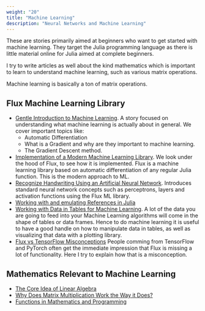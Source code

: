 ```yaml
---
weight: "20"
title: "Machine Learning"
description: "Neural Networks and Machine Learning"
---
```


These are stories primarily aimed at beginners who want to get started with machine learning. They target the Julia programming language as there is little material online for Julia aimed at complete beginners.

I try to write articles as well about the kind mathematics which is important to learn to understand machine learning, such as various matrix operations.

Machine learning is basically a ton of matrix operations.

## Flux Machine Learning Library

- [Gentle Introduction to Machine Learning](https://medium.com/@Jernfrost/machine-learning-for-dummies-in-julia-6cd4d2e71a46). A story focused on understanding what machine learning is actually about in general. We cover important topics like:
	- Automatic Differentiation
	- What is a Gradient and why are they important to machine learning.
	- The Gradient Descent method. 
- [Implementation of a Modern Machine Learning Library](https://medium.com/@Jernfrost/implementation-of-a-modern-machine-learning-library-3596badf3be). We look under the hood of Flux, to see how it is implemented. Flux is a machine learning library based on automatic differentiation of any regular Julia function. This is the modern approach to ML.
- [Recognize Handwriting Using an Artificial Neural Network](https://medium.com/better-programming/handwriting-recognition-using-an-artificial-neural-network-78060d2a7963). Introduces standard neural network concepts such as perceptrons, layers and activation functions using the Flux ML library.
- [Working with and emulating References in Julia](https://medium.com/@Jernfrost/working-with-and-emulating-references-in-julia-e02c1cae5826)
- [Working with Data in Tables for Machine Learning](https://medium.com/@Jernfrost/working-with-data-in-tables-for-machine-learning-6d7e1bb5bcd7). A lot of the data you are going to feed into your Machine Learning algorithms will come in the shape of tables or data frames. Hence to do machine learning it is useful to have a good handle on how to manipulate data in tables, as well as visualizing that data with a plotting library.
- [Flux vs TensorFlow Misconceptions](https://medium.com/@Jernfrost/flux-vs-tensorflow-misconceptions-2737a8b464fb) People comming from TensorFlow and PyTorch often get the immediate impression that Flux is missing a lot of functionality. Here I try to explain how that is a misconception.

## Mathematics Relevant to Machine Learning

- [The Core Idea of Linear Algebra](https://medium.com/@Jernfrost/the-core-idea-of-linear-algebra-7405863d8c1d)
- [Why Does Matrix Multiplication Work the Way it Does?](https://medium.com/@Jernfrost/why-does-matrix-multiplication-work-the-way-it-does-7a8ed9739254)
- [Functions in Mathematics and Programming](https://medium.com/@Jernfrost/functions-in-mathematics-and-programming-9741cbeb8d4b)